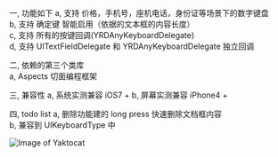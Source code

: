 一, 功能如下
a, 支持 价格，手机号，座机电话，身份证等场景下的数字键盘 </br>
b, 支持 确定键 智能启用（依据的文本框的内容长度） </br>
c, 支持 所有的按键回调(YRDAnyKeyboardDelegate) </br>
d, 支持 UITextFieldDelegate 和 YRDAnyKeyboardDelegate 独立回调 </br>


二, 依赖的第三个类库 </br>
a, Aspects 切面编程框架</br>


三, 兼容性
a, 系统实测兼容 iOS7 +
b, 屏幕实测兼容 iPhone4 +

四, todo list
a, 删除功能建的 long press 快速删除文档框内容 </br>
b, 兼容到 UIKeyboardType 中 </br>

![Image of Yaktocat](https://octodex.github.com/images/yaktocat.png)